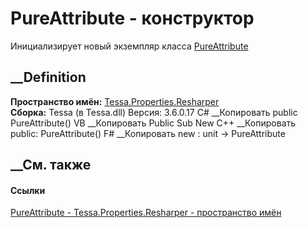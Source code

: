 # PureAttribute - конструктор
Инициализирует новый экземпляр класса
[PureAttribute](T_Tessa_Properties_Resharper_PureAttribute.htm)
##  __Definition
 **Пространство имён:**
[Tessa.Properties.Resharper](N_Tessa_Properties_Resharper.htm)  
 **Сборка:** Tessa (в Tessa.dll) Версия: 3.6.0.17
C# __Копировать
     public PureAttribute()
VB __Копировать
     Public Sub New
C++ __Копировать
     public:
    PureAttribute()
F# __Копировать
     new : unit -> PureAttribute
##  __См. также
#### Ссылки
[PureAttribute - ](T_Tessa_Properties_Resharper_PureAttribute.htm)
[Tessa.Properties.Resharper - пространство
имён](N_Tessa_Properties_Resharper.htm)
